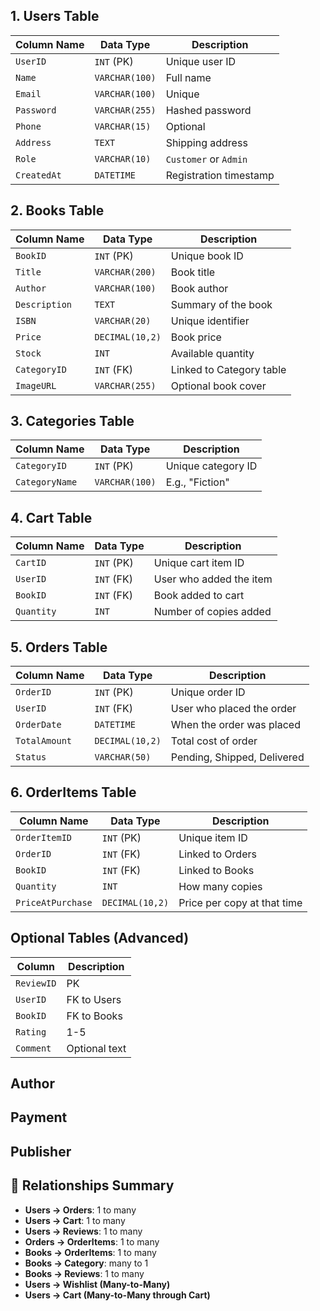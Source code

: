 
## 1. Users Table

| Column Name | Data Type      | Description            |
| ----------- | -------------- | ---------------------- |
| `UserID`    | `INT` (PK)     | Unique user ID         |
| `Name`      | `VARCHAR(100)` | Full name              |
| `Email`     | `VARCHAR(100)` | Unique                 |
| `Password`  | `VARCHAR(255)` | Hashed password        |
| `Phone`     | `VARCHAR(15)`  | Optional               |
| `Address`   | `TEXT`         | Shipping address       |
| `Role`      | `VARCHAR(10)`  | `Customer` or `Admin`  |
| `CreatedAt` | `DATETIME`     | Registration timestamp |

## 2. Books Table

| Column Name   | Data Type       | Description              |
| ------------- | --------------- | ------------------------ |
| `BookID`      | `INT` (PK)      | Unique book ID           |
| `Title`       | `VARCHAR(200)`  | Book title               |
| `Author`      | `VARCHAR(100)`  | Book author              |
| `Description` | `TEXT`          | Summary of the book      |
| `ISBN`        | `VARCHAR(20)`   | Unique identifier        |
| `Price`       | `DECIMAL(10,2)` | Book price               |
| `Stock`       | `INT`           | Available quantity       |
| `CategoryID`  | `INT` (FK)      | Linked to Category table |
| `ImageURL`    | `VARCHAR(255)`  | Optional book cover      |

## 3. Categories Table

| Column Name    | Data Type      | Description        |
| -------------- | -------------- | ------------------ |
| `CategoryID`   | `INT` (PK)     | Unique category ID |
| `CategoryName` | `VARCHAR(100)` | E.g., "Fiction"    |

## 4. Cart Table

| Column Name | Data Type  | Description             |
| ----------- | ---------- | ----------------------- |
| `CartID`    | `INT` (PK) | Unique cart item ID     |
| `UserID`    | `INT` (FK) | User who added the item |
| `BookID`    | `INT` (FK) | Book added to cart      |
| `Quantity`  | `INT`      | Number of copies added  |


## 5. Orders Table

|Column Name|Data Type|Description|
|---|---|---|
|`OrderID`|`INT` (PK)|Unique order ID|
|`UserID`|`INT` (FK)|User who placed the order|
|`OrderDate`|`DATETIME`|When the order was placed|
|`TotalAmount`|`DECIMAL(10,2)`|Total cost of order|
|`Status`|`VARCHAR(50)`|Pending, Shipped, Delivered|

## 6. OrderItems Table

| Column Name       | Data Type       | Description                 |
| ----------------- | --------------- | --------------------------- |
| `OrderItemID`     | `INT` (PK)      | Unique item ID              |
| `OrderID`         | `INT` (FK)      | Linked to Orders            |
| `BookID`          | `INT` (FK)      | Linked to Books             |
| `Quantity`        | `INT`           | How many copies             |
| `PriceAtPurchase` | `DECIMAL(10,2)` | Price per copy at that time |
## Optional Tables (Advanced)

| Column     | Description   |
| ---------- | ------------- |
| `ReviewID` | PK            |
| `UserID`   | FK to Users   |
| `BookID`   | FK to Books   |
| `Rating`   | 1-5           |
| `Comment`  | Optional text |

## Author
## Payment
## Publisher

## 🔗 Relationships Summary

- **Users → Orders**: 1 to many
- **Users → Cart**: 1 to many
- **Users → Reviews**: 1 to many
- **Orders → OrderItems**: 1 to many
- **Books → OrderItems**: 1 to many
- **Books → Category**: many to 1
- **Books → Reviews**: 1 to many
- **Users → Wishlist (Many-to-Many)**
- **Users → Cart (Many-to-Many through Cart)**